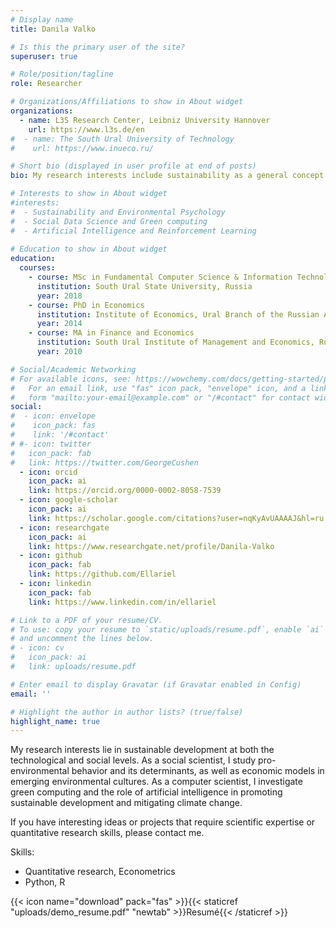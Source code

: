 ```yaml
---
# Display name
title: Danila Valko

# Is this the primary user of the site?
superuser: true

# Role/position/tagline
role: Researcher

# Organizations/Affiliations to show in About widget
organizations:
  - name: L3S Research Center, Leibniz University Hannover
    url: https://www.l3s.de/en
#  - name: The South Ural University of Technology
#    url: https://www.inueco.ru/

# Short bio (displayed in user profile at end of posts)
bio: My research interests include sustainability as a general concept.

# Interests to show in About widget
#interests:
#  - Sustainability and Environmental Psychology
#  - Social Data Science and Green computing
#  - Artificial Intelligence and Reinforcement Learning
  
# Education to show in About widget
education:
  courses:
    - course: MSc in Fundamental Computer Science & Information Technologies
      institution: South Ural State University, Russia
      year: 2018
    - course: PhD in Economics
      institution: Institute of Economics, Ural Branch of the Russian Academy of Sciences, Russia
      year: 2014
    - course: MA in Finance and Economics
      institution: South Ural Institute of Management and Economics, Russia
      year: 2010

# Social/Academic Networking
# For available icons, see: https://wowchemy.com/docs/getting-started/page-builder/#icons
#   For an email link, use "fas" icon pack, "envelope" icon, and a link in the
#   form "mailto:your-email@example.com" or "/#contact" for contact widget.
social:
#  - icon: envelope
#    icon_pack: fas
#    link: '/#contact'
# #- icon: twitter
#   icon_pack: fab
#   link: https://twitter.com/GeorgeCushen
  - icon: orcid
    icon_pack: ai
    link: https://orcid.org/0000-0002-8058-7539
  - icon: google-scholar
    icon_pack: ai
    link: https://scholar.google.com/citations?user=nqKyAvUAAAAJ&hl=ru
  - icon: researchgate
    icon_pack: ai
    link: https://www.researchgate.net/profile/Danila-Valko
  - icon: github
    icon_pack: fab
    link: https://github.com/Ellariel
  - icon: linkedin
    icon_pack: fab
    link: https://www.linkedin.com/in/ellariel

# Link to a PDF of your resume/CV.
# To use: copy your resume to `static/uploads/resume.pdf`, enable `ai` icons in `params.toml`,
# and uncomment the lines below.
# - icon: cv
#   icon_pack: ai
#   link: uploads/resume.pdf

# Enter email to display Gravatar (if Gravatar enabled in Config)
email: ''

# Highlight the author in author lists? (true/false)
highlight_name: true
---
```


My research interests lie in sustainable development at both the technological and social levels. As a social scientist, I study pro-environmental behavior and its determinants, as well as economic models in emerging environmental cultures. As a computer scientist, I investigate green computing and the role of artificial intelligence in promoting sustainable development and mitigating climate change.

If you have interesting ideas or projects that require scientific expertise or quantitative research skills, please contact me.

Skills:
  - Quantitative research, Econometrics
  - Python, R

{{< icon name="download" pack="fas" >}}{{< staticref "uploads/demo_resume.pdf" "newtab" >}}Resumé{{< /staticref >}}
